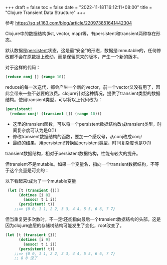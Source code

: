 +++
draft = false
toc = false
date = "2022-11-18T16:12:11+08:00"
title = "Clojure Transient Data Structure"
+++

参考 https://sq.sf.163.com/blog/article/220973851641442304

Clojure中的数据结构(list, vector, map)等，有persistent和transient两种存在形态。

默认数据是[persistent](https://en.wikipedia.org/wiki/Persistent_data_structure)状态，这是最“安全”的形态，数据是immutable的，任何修改都不会在原数据上改动，而是保留原来的版本，产生一个新的版本。

对于这样的代码：

```clojure
(reduce conj [] (range 10))
```

reduce的每一次迭代，都会产生一个新的vector，前一个vector又没有用了，因此会带来一些不必要的浪费。clojure针对这种情况，提供了transient类型的数据结构。使用transient类型，可以将以上代码改为：

```clojure
(persistent!
  (reduce conj! (transient []) (range 10)))
```

  * 这里的transient函数，可以将一个persistent数据结构改成transient类型，时间复杂度可认为是O(1)
  * 修改transient数据结构的函数，要加一个感叹号，从conj改成conj!
  * 最终的结果，用persistent!转换回persistent类型，时间复杂度也是O(1)


transient数据结构，相对于persistent数据结构，性能有较大的提升。

但transient不是mutable。如果一个变量名，指向一个transient数据结构，不等于这个变量是可变的：

以下看起来t成为了一个mutable变量

```clojure
 (let [t (transient {})]
      (dotimes [i 8]
        (assoc! t i i))
      (persistent! t))
    ;;=> {0 0, 1 1, 2 2, 3 3, 4 4, 5 5, 6 6, 7 7}
```

但当重复更多次数时，不一定t还能指向最后一个transient数据结构的头部。这是因为clojure底层的存储树结构可能发生了变化，root改变了。

```clojure
(let [t (transient {})]
      (dotimes [i 9]
        (assoc! t i i))
      (persistent! t))
    ;;=> {0 0, 1 1, 2 2, 3 3, 4 4, 5 5, 6 6, 7 7}
	;; 8 8 没了
```
